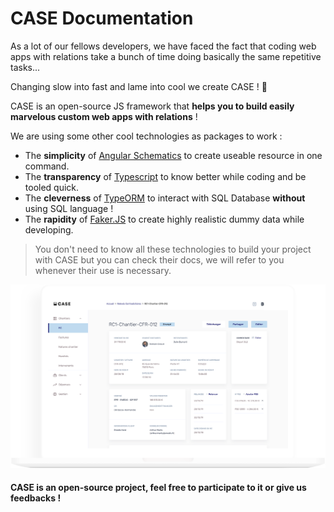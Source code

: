 # CASE Documentation

As a lot of our fellows developers, we have faced the fact that coding web apps with relations take a bunch of time doing basically the same repetitive tasks...

Changing slow into fast and lame into cool we create CASE ! 👊

CASE is an open-source JS framework that **helps you to build easily marvelous custom web apps with relations** !

We are using some other cool technologies as packages to work :

- The **simplicity** of [Angular Schematics](https://blog.angular.io/schematics-an-introduction-dc1dfbc2a2b2) to create useable resource in one command.
- The **transparency** of [Typescript](https://www.typescriptlang.org/docs/) to know better while coding and be tooled quick.
- The **cleverness** of [TypeORM](https://typeorm.io/#/) to interact with SQL Database **without** using SQL language !
- The **rapidity** of [Faker.JS](https://github.com/marak/Faker.js/) to create highly realistic dummy data while developing.

> You don't need to know all these technologies to build your project with CASE but you can check their docs, we will refer to you whenever their use is necessary.

![CASE App](./assets/images/introduction/macbook-chantiers.png ":size=50%")

#### CASE is an open-source project, feel free to participate to it or give us feedbacks !
